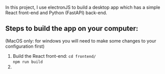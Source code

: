 In this project, I use electronJS to build a desktop app which has a simple React front-end and Python (FastAPI) back-end. 

## Steps to build the app on your computer: 
(MacOS only: for windows you will need to make some changes to your configuration first)

1. Build the React front-end:
   `cd frontend/`<br/> 
   `npm run build`
3. 


